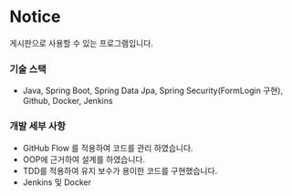 # Notice

게시판으로 사용할 수 있는 프로그램입니다.

### 기술 스택

* Java, Spring Boot, Spring Data Jpa, Spring Security(FormLogin 구현), Github, Docker, Jenkins

### 개발 세부 사항

* GitHub Flow 를 적용하여 코드를 관리 하였습니다.   
* OOP에 근거하여 설계를 하였습니다.
* TDD를 적용하여 유지 보수가 용이한 코드를 구현했습니다.
* Jenkins 및 Docker
